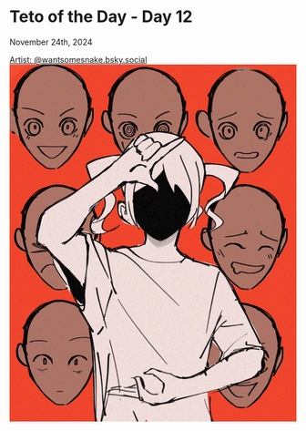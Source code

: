 # Teto of the Day - Day 12
<div class="post-date">November 24th, 2024</div>


[Artist: @wantsomesnake.bsky.social](https://bsky.app/profile/wantsomesnake.bsky.social/post/3lbmrof3swc2m)
![Kasane Teto Art](/totd/DAY_12.jpg)